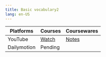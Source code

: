 ```yaml
---
title: Basic vocabulary2
lang: en-US
---
```


| Platforms | Courses                                                                                      | Coursewares                                                     |
|-----------|----------------------------------------------------------------------------------------------|-----------------------------------------------------------------|
| YouTube   | [Watch](https://www.youtube.com/watch?v=VuuxPm9X9Pw&list=PLm0MFkgiW1JivqeqHCq9A1igNbNrfiwfw) | [Notes](../../public/english/Basic%20Courses/pdf/2%20Notes.pdf) |
| Dailymotion  | Pending                                                                                      |                                                                 |

